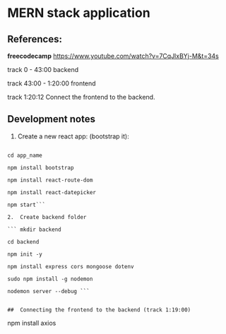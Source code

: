 # MERN stack application

## References: 

**freecodecamp** https://www.youtube.com/watch?v=7CqJlxBYj-M&t=34s

track 0 - 43:00 backend

track 43:00 - 1:20:00 frontend

track 1:20:12 Connect the frontend to the backend.

## Development notes

1.  Create a new react app: (bootstrap it):

```npx create-react-app [app_name]

cd app_name

npm install bootstrap

npm install react-route-dom

npm install react-datepicker

npm start```

2.  Create backend folder

``` mkdir backend

cd backend

npm init -y

npm install express cors mongoose dotenv

sudo npm install -g nodemon

nodemon server --debug ```


##  Connecting the frontend to the backend (track 1:19:00)
```
npm install axios
```
